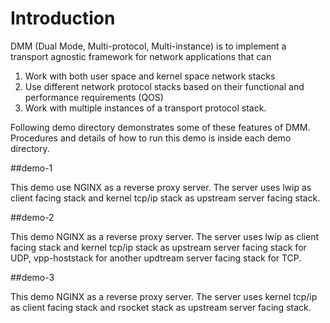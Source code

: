 # Introduction 
DMM (Dual Mode, Multi-protocol, Multi-instance) is to implement a transport agnostic framework for network
applications that can
1. Work with both user space and kernel space network stacks
2. Use different network protocol stacks based on their functional and performance requirements (QOS)
3. Work with multiple instances of a transport protocol stack.

Following demo directory demonstrates some of these features of DMM.
Procedures and details of how to run this demo is inside each demo directory.

##demo-1

This demo use NGINX as a reverse proxy server. The server uses lwip as client facing stack and kernel tcp/ip
stack as upstream server facing stack.

##demo-2

This demo NGINX as a reverse proxy server. The server uses lwip as client facing stack and kernel tcp/ip stack
as upstream server facing stack for UDP, vpp-hoststack for another updtream server facing stack for TCP.

##demo-3

This demo NGINX as a reverse proxy server. The server uses kernel tcp/ip as client facing stack and rsocket
stack as upstream server facing stack.
